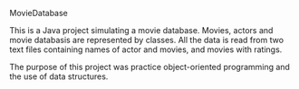 MovieDatabase

This is a Java project simulating a movie database.
Movies, actors and movie databasis are represented by classes.
All the data is read from two text files containing names of actor and movies, and movies with ratings.

The purpose of this project was practice object-oriented programming and the use of data structures.

